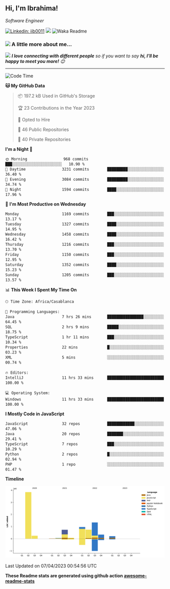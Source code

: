 <h2>Hi, I'm Ibrahima! </h2>
<p><em>Software Engineer 
</em></p>


[![Linkedin: iib0011](https://img.shields.io/badge/-iib0011-blue?style=flat-square&logo=Linkedin&logoColor=white&link=https://www.linkedin.com/in/iib0011/)](https://www.linkedin.com/in/iib0011/)
![](https://visitor-badge.glitch.me/badge?page_id=iib0011)
![Waka Readme](https://github.com/iib0011/iib0011/workflows/Waka%20Readme/badge.svg)


### <img src="https://media.giphy.com/media/VgCDAzcKvsR6OM0uWg/giphy.gif" width="50"> A little more about me...  


<img src="https://media.giphy.com/media/LnQjpWaON8nhr21vNW/giphy.gif" width="60"> <em><b>I love connecting with different people</b> so if you want to say <b>hi, I'll be happy to meet you more!</b> 😊</em>

---
<!--START_SECTION:waka-->
![Code Time](http://img.shields.io/badge/Code%20Time-2%2C001%20hrs%208%20mins-blue)

**🐱 My GitHub Data** 

> 📦 197.2 kB Used in GitHub's Storage 
 > 
> 🏆 23 Contributions in the Year 2023
 > 
> 💼 Opted to Hire
 > 
> 📜 46 Public Repositories 
 > 
> 🔑 40 Private Repositories 
 > 
**I'm a Night 🦉** 

```text
🌞 Morning                968 commits         ███░░░░░░░░░░░░░░░░░░░░░░   10.90 % 
🌆 Daytime                3231 commits        █████████░░░░░░░░░░░░░░░░   36.40 % 
🌃 Evening                3084 commits        █████████░░░░░░░░░░░░░░░░   34.74 % 
🌙 Night                  1594 commits        ████░░░░░░░░░░░░░░░░░░░░░   17.96 % 
```
📅 **I'm Most Productive on Wednesday** 

```text
Monday                   1169 commits        ███░░░░░░░░░░░░░░░░░░░░░░   13.17 % 
Tuesday                  1327 commits        ████░░░░░░░░░░░░░░░░░░░░░   14.95 % 
Wednesday                1458 commits        ████░░░░░░░░░░░░░░░░░░░░░   16.42 % 
Thursday                 1216 commits        ███░░░░░░░░░░░░░░░░░░░░░░   13.70 % 
Friday                   1150 commits        ███░░░░░░░░░░░░░░░░░░░░░░   12.95 % 
Saturday                 1352 commits        ████░░░░░░░░░░░░░░░░░░░░░   15.23 % 
Sunday                   1205 commits        ███░░░░░░░░░░░░░░░░░░░░░░   13.57 % 
```


📊 **This Week I Spent My Time On** 

```text
🕑︎ Time Zone: Africa/Casablanca

💬 Programming Languages: 
Java                     7 hrs 26 mins       ████████████████░░░░░░░░░   64.45 % 
SQL                      2 hrs 9 mins        █████░░░░░░░░░░░░░░░░░░░░   18.75 % 
TypeScript               1 hr 11 mins        ███░░░░░░░░░░░░░░░░░░░░░░   10.34 % 
Properties               22 mins             █░░░░░░░░░░░░░░░░░░░░░░░░   03.23 % 
XML                      5 mins              ░░░░░░░░░░░░░░░░░░░░░░░░░   00.74 % 

🔥 Editors: 
IntelliJ                 11 hrs 33 mins      █████████████████████████   100.00 % 

💻 Operating System: 
Windows                  11 hrs 33 mins      █████████████████████████   100.00 % 
```

**I Mostly Code in JavaScript** 

```text
JavaScript               32 repos            ████████████░░░░░░░░░░░░░   47.06 % 
Java                     20 repos            ███████░░░░░░░░░░░░░░░░░░   29.41 % 
TypeScript               7 repos             ███░░░░░░░░░░░░░░░░░░░░░░   10.29 % 
Python                   2 repos             █░░░░░░░░░░░░░░░░░░░░░░░░   02.94 % 
PHP                      1 repo              ░░░░░░░░░░░░░░░░░░░░░░░░░   01.47 % 
```



**Timeline**

![Lines of Code chart](https://raw.githubusercontent.com/iib0011/iib0011/master/assets/bar_graph.png)


 Last Updated on 07/04/2023 00:54:56 UTC
<!--END_SECTION:waka-->

**These Readme stats are generated using github action [awesome-readme-stats](https://github.com/iib0011/waka-readme-stats)**
